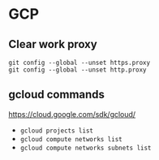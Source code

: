 # GCP

## Clear work proxy

`git config --global --unset https.proxy`  
`git config --global --unset http.proxy`

## gcloud commands

<https://cloud.google.com/sdk/gcloud/>

* `gcloud projects list`
* `gcloud compute networks list`
* `gcloud compute networks subnets list`